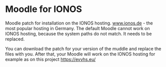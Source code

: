 # Moodle for IONOS

Moodle patch for installation on the IONOS hosting. www.ionos.de - the most popular hosting in Germany.  The default Moodle cannot work on IONOS hosting, because the system paths do not match. It needs to be replaced. 

You can download the patch for your version of the muddle and replace the files with you. After that, your Moodle will work on the IONOS  hosting for example as on this project https://evvhs.eu/
